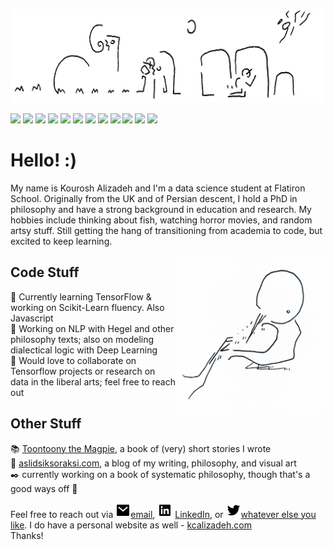 
[![Header](header.jpg "Header")](https://www.kcalizadeh.com)

![](https://img.shields.io/badge/Code-Python-informational?style=flat&logo=<LOGO_NAME>&logoColor=white&color=9cf) 
![](https://img.shields.io/badge/Code-SQL-informational?style=flat&logo=<LOGO_NAME>&logoColor=white&color=9cf) 
![](https://img.shields.io/badge/Library-Pandas-informational?style=flat&logo=<LOGO_NAME>&logoColor=white&color=blue) 
![](https://img.shields.io/badge/Library-Scikit_Learn-informational?style=flat&logo=<LOGO_NAME>&logoColor=white&color=blue) 
![](https://img.shields.io/badge/Education-PhD-informational?style=flat&logo=<LOGO_NAME>&logoColor=white&color=orange) 
![](https://img.shields.io/badge/Experience-Philosophy-informational?style=flat&logo=<LOGO_NAME>&logoColor=white&color=red) 
![](https://img.shields.io/badge/Experience-Teaching-informational?style=flat&logo=<LOGO_NAME>&logoColor=white&color=red) 
![](https://img.shields.io/badge/Experience-Research_Management-informational?style=flat&logo=<LOGO_NAME>&logoColor=white&color=red)
![](https://img.shields.io/badge/Interest-Data_Science-informational?style=flat&logo=<LOGO_NAME>&logoColor=white&color=success)
![](https://img.shields.io/badge/Interest-NLP-informational?style=flat&logo=<LOGO_NAME>&logoColor=white&color=success) 
![](https://img.shields.io/badge/Interest-Deep_Learning-informational?style=flat&logo=<LOGO_NAME>&logoColor=white&color=success) 
![](https://img.shields.io/badge/Interest-TensorFlow-informational?style=flat&logo=<LOGO_NAME>&logoColor=white&color=success) 





# Hello! :)

My name is Kourosh Alizadeh and I'm a data science student at Flatiron School. Originally from the UK and of Persian descent, I hold a PhD in philosophy and have a strong background in education and research. My hobbies include thinking about fish, watching horror movies, and random artsy stuff. Still getting the hang of transitioning from academia to code, but excited to keep learning.

<img align="right" src="toontoony.jpg" width=240 height=250/>

## Code Stuff

🌱 Currently learning TensorFlow & working on Scikit-Learn fluency. Also Javascript<br>
🔭 Working on NLP with Hegel and other philosophy texts; also on modeling dialectical logic with Deep Learning<br>
👯 Would love to collaborate on Tensorflow projects or research on data in the liberal arts; feel free to reach out

## Other Stuff
 :books: [Toontoony the Magpie](https://www.amazon.com/Toontoony-Magpie-Kourosh-Alizadeh-ebook/dp/B007XVJQ04/ref=sr_1_1?dchild=1&keywords=toontoony&sr=8-1), a book of (very) short stories I wrote<br>
 :cherry_blossom: [aslidsiksoraksi.com](aslidsiksoraksi.com), a blog of my writing, philosophy, and visual art<br>
 :black_nib: currently working on a book of systematic philosophy, though that's a good ways off :thinking: <br>

Feel free to reach out via [![](mail-fill.png)](mailto:kcalizadeh@gmail.com)[email](mailto:kcalizadeh@gmail.com), [![LinkedIn][3.2]](https://www.linkedin.com/in/kourosh-alizadeh-phd-68b51861/) [LinkedIn](https://www.linkedin.com/in/kourosh-alizadeh-phd-68b51861/), or [![Twitter][1.2]](twitter.com/aslidsiksoraksi)[whatever else you like](twitter.com/aslidsiksoraksi). I do have a personal website as well - [kcalizadeh.com](kcalizadeh.com)<br>
Thanks!

[3.2]: linkedin-box-fill.png
[1.2]: twitter-fill.png


<!-- 
<img align="center" src="https://github-readme-stats.vercel.app/api?username=kcalizadeh&show_icons=true&line_height=27&count_private=true&title_color=ffffff&text_color=c9cacc&icon_color=2bbc8a&bg_color=1d1f21" alt="Kourosh's GitHub Stats" />
 -->

<!--


**kcalizadeh/kcalizadeh** is a ✨ _special_ ✨ repository because its `README.md` (this file) appears on your GitHub profile.

Here are some ideas to get you started:

- 🔭 I’m currently working on ...
- 🌱 I’m currently learning ...
- 👯 I’m looking to collaborate on ...
- 🤔 I’m looking for help with ...
- 💬 Ask me about ...
- 📫 How to reach me: ...
- 😄 Pronouns: ...
- ⚡ Fun fact: ...
-->
